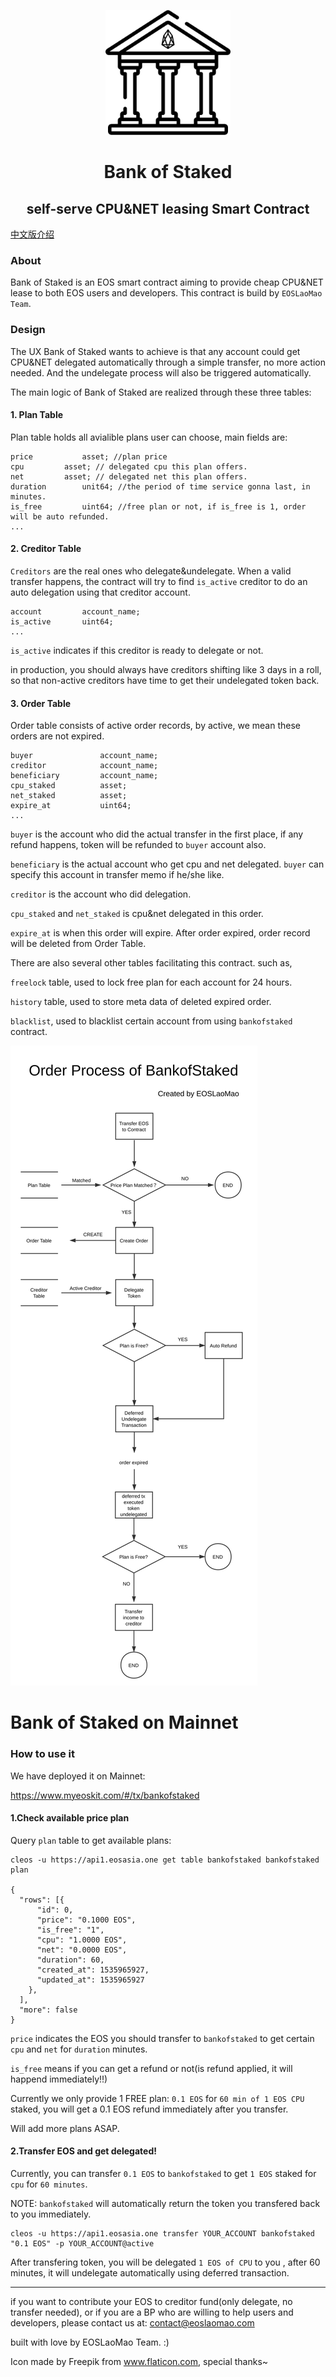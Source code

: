 <p align="center">
  <img width="200" height="200" src="./BankofStaked-logo.png">
</p>

<h1 align="center">
Bank of Staked
</h1>
<h2 align="center">
self-serve CPU&NET leasing Smart Contract
</h2>


<a href="./README-CN.md">中文版介绍</a>

### About
Bank of Staked is an EOS smart contract aiming to provide cheap CPU&NET lease to both EOS users and developers. This contract is build by `EOSLaoMao Team`.

### Design

The UX Bank of Staked wants to achieve is that any account could get CPU&NET delegated automatically through a simple transfer, no more action needed. And the undelegate process will also be triggered automatically.

The main logic of Bank of Staked are realized through these three tables:

#### 1. Plan Table

Plan table holds all avialible plans user can choose, main fields are:

```
price			asset; //plan price
cpu			asset; // delegated cpu this plan offers.
net			asset; // delegated net this plan offers.
duration		unit64; //the period of time service gonna last, in minutes.
is_free			uint64; //free plan or not, if is_free is 1, order will be auto refunded.
...
```

#### 2. Creditor Table

`Creditors` are the real ones who delegate&undelegate. When a valid transfer happens, the contract will try to find `is_active` creditor to do an auto delegation using that creditor account.

```
account			account_name;
is_active		uint64;
...
```

`is_active` indicates if this creditor is ready to delegate or not.

in production, you should always have creditors shifting like 3 days in a roll, so that non-active creditors have time to get their undelegated token back.

#### 3. Order Table

Order table consists of active order records, by active, we mean these orders are not expired.

```
buyer				account_name;
creditor			account_name;
beneficiary			account_name;
cpu_staked			asset;
net_staked			asset;
expire_at			uint64;
...
```

`buyer` is the account who did the actual transfer in the first place, if any refund happens, token will be refunded to `buyer` account also.

`beneficiary` is the actual account who get cpu and net delegated. `buyer` can specify this account in transfer memo if he/she like.

`creditor` is the account who did delegation.

`cpu_staked` and `net_staked` is cpu&net delegated in this order.

`expire_at` is when this order will expire. After order expired, order record will be deleted from Order Table.


There are also several other tables facilitating this contract. such as,

`freelock` table, used to lock free plan for each account for 24 hours.

`history` table, used to store meta data of deleted expired order.

`blacklist`, used to blacklist certain account from using `bankofstaked` contract.


![Process](./Order-Process-of-BankofStaked.svg)


# Bank of Staked on Mainnet

### How to use it

We have deployed it on Mainnet: 

https://www.myeoskit.com/#/tx/bankofstaked


#### 1.Check available price plan

Query `plan` table to get available plans:


```
cleos -u https://api1.eosasia.one get table bankofstaked bankofstaked plan

{
  "rows": [{
      "id": 0,
      "price": "0.1000 EOS",
      "is_free": "1",
      "cpu": "1.0000 EOS",
      "net": "0.0000 EOS",
      "duration": 60,
      "created_at": 1535965927,
      "updated_at": 1535965927
    },
  ],
  "more": false
}
```

`price` indicates the EOS you should transfer to `bankofstaked` to get certain `cpu` and `net` for `duration` minutes.

`is_free` means if you can get a refund or not(is refund applied, it will happend immediately!!)

Currently we only provide 1 FREE plan: `0.1 EOS` for `60 min of 1 EOS CPU` staked, you will get a 0.1 EOS refund immediately after you transfer.

Will add more plans ASAP.


#### 2.Transfer EOS and get delegated!


Currently, you can transfer `0.1 EOS` to `bankofstaked` to get `1 EOS` staked for `cpu` for `60 minutes`. 

NOTE: `bankofstaked` will automatically return the token you transfered back to you immediately.



```
cleos -u https://api1.eosasia.one transfer YOUR_ACCOUNT bankofstaked "0.1 EOS" -p YOUR_ACCOUNT@active
```

After transfering token, you will be delegated `1 EOS of CPU` to you , after 60 minutes, it will undelegate automatically using deferred transaction.



---

if you want to contribute your EOS to creditor fund(only delegate, no transfer needed), or if you are a BP who are willing to help users and developers, please contact us at: contact@eoslaomao.com

built with love by EOSLaoMao Team. :)

Icon made by Freepik from www.flaticon.com, special thanks~
